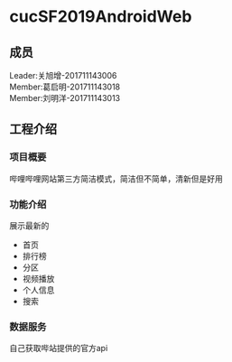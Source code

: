 # cucSF2019AndroidWeb
## 成员
Leader:关旭增-201711143006  
Member:葛启明-201711143018  
Member:刘明洋-201711143013  
## 工程介绍
### 项目概要
哔哩哔哩网站第三方简洁模式，简洁但不简单，清新但是好用
### 功能介绍
展示最新的
- 首页
- 排行榜
- 分区 
- 视频播放
- 个人信息
- 搜索
### 数据服务
自己获取哔站提供的官方api

